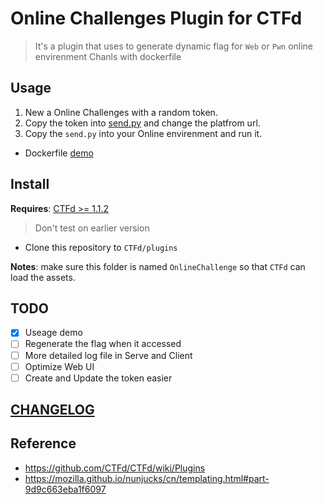 # Online Challenges Plugin for CTFd

> It's a plugin  that uses to generate dynamic flag for `Web` or `Pwn` online envirenment Chanls with dockerfile

## Usage

1. New a Online Challenges with a random token.
2. Copy the token into [send.py](demo/send.py) and change the platfrom url.
3. Copy the `send.py` into your Online envirenment and run it.

* Dockerfile [demo](demo/README.md)

## Install

**Requires**: [CTFd >= 1.1.2](https://github.com/CTFd/CTFd/releases/tag/1.1.2)
> Don't test on earlier version 

* Clone this repository to `CTFd/plugins`

**Notes**: make sure this folder is named `OnlineChallenge` so that `CTFd` can load the assets.

## TODO

- [x] Useage demo
- [ ] Regenerate the flag when it accessed
- [ ] More detailed log file in Serve and Client
- [ ] Optimize Web UI
- [ ] Create and Update the token easier

## [CHANGELOG](CHANGELOG.md)

## Reference

* https://github.com/CTFd/CTFd/wiki/Plugins
* https://mozilla.github.io/nunjucks/cn/templating.html#part-9d9c663eba1f6097

